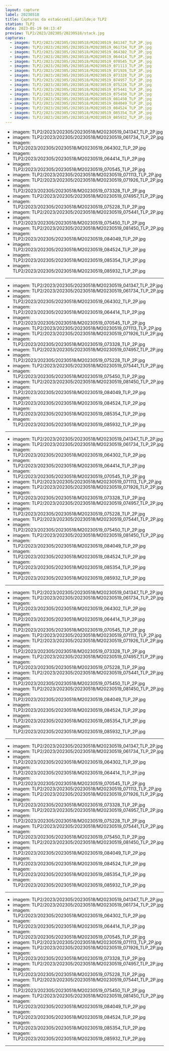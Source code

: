 ```yaml
---
layout: capture
label: 20230518
title: Capturas da esta&ccedil;&atilde;o TLP2
station: TLP2
date: 2023-05-19 04:13:47
preview: TLP2/2023/202305/20230518/stack.jpg
capturas:
  - imagem: TLP2/2023/202305/20230518/M20230519_041347_TLP_2P.jpg
  - imagem: TLP2/2023/202305/20230518/M20230519_061734_TLP_2P.jpg
  - imagem: TLP2/2023/202305/20230518/M20230519_064302_TLP_2P.jpg
  - imagem: TLP2/2023/202305/20230518/M20230519_064414_TLP_2P.jpg
  - imagem: TLP2/2023/202305/20230518/M20230519_070545_TLP_2P.jpg
  - imagem: TLP2/2023/202305/20230518/M20230519_071113_TLP_2P.jpg
  - imagem: TLP2/2023/202305/20230518/M20230519_071926_TLP_2P.jpg
  - imagem: TLP2/2023/202305/20230518/M20230519_073328_TLP_2P.jpg
  - imagem: TLP2/2023/202305/20230518/M20230519_074957_TLP_2P.jpg
  - imagem: TLP2/2023/202305/20230518/M20230519_075228_TLP_2P.jpg
  - imagem: TLP2/2023/202305/20230518/M20230519_075441_TLP_2P.jpg
  - imagem: TLP2/2023/202305/20230518/M20230519_075450_TLP_2P.jpg
  - imagem: TLP2/2023/202305/20230518/M20230519_081450_TLP_2P.jpg
  - imagem: TLP2/2023/202305/20230518/M20230519_084049_TLP_2P.jpg
  - imagem: TLP2/2023/202305/20230518/M20230519_084524_TLP_2P.jpg
  - imagem: TLP2/2023/202305/20230518/M20230519_085354_TLP_2P.jpg
  - imagem: TLP2/2023/202305/20230518/M20230519_085932_TLP_2P.jpg
---
```

  - imagem: TLP2/2023/202305/20230518/M20230519_041347_TLP_2P.jpg
  - imagem: TLP2/2023/202305/20230518/M20230519_061734_TLP_2P.jpg
  - imagem: TLP2/2023/202305/20230518/M20230519_064302_TLP_2P.jpg
  - imagem: TLP2/2023/202305/20230518/M20230519_064414_TLP_2P.jpg
  - imagem: TLP2/2023/202305/20230518/M20230519_070545_TLP_2P.jpg
  - imagem: TLP2/2023/202305/20230518/M20230519_071113_TLP_2P.jpg
  - imagem: TLP2/2023/202305/20230518/M20230519_071926_TLP_2P.jpg
  - imagem: TLP2/2023/202305/20230518/M20230519_073328_TLP_2P.jpg
  - imagem: TLP2/2023/202305/20230518/M20230519_074957_TLP_2P.jpg
  - imagem: TLP2/2023/202305/20230518/M20230519_075228_TLP_2P.jpg
  - imagem: TLP2/2023/202305/20230518/M20230519_075441_TLP_2P.jpg
  - imagem: TLP2/2023/202305/20230518/M20230519_075450_TLP_2P.jpg
  - imagem: TLP2/2023/202305/20230518/M20230519_081450_TLP_2P.jpg
  - imagem: TLP2/2023/202305/20230518/M20230519_084049_TLP_2P.jpg
  - imagem: TLP2/2023/202305/20230518/M20230519_084524_TLP_2P.jpg
  - imagem: TLP2/2023/202305/20230518/M20230519_085354_TLP_2P.jpg
  - imagem: TLP2/2023/202305/20230518/M20230519_085932_TLP_2P.jpg
---
  - imagem: TLP2/2023/202305/20230518/M20230519_041347_TLP_2P.jpg
  - imagem: TLP2/2023/202305/20230518/M20230519_061734_TLP_2P.jpg
  - imagem: TLP2/2023/202305/20230518/M20230519_064302_TLP_2P.jpg
  - imagem: TLP2/2023/202305/20230518/M20230519_064414_TLP_2P.jpg
  - imagem: TLP2/2023/202305/20230518/M20230519_070545_TLP_2P.jpg
  - imagem: TLP2/2023/202305/20230518/M20230519_071113_TLP_2P.jpg
  - imagem: TLP2/2023/202305/20230518/M20230519_071926_TLP_2P.jpg
  - imagem: TLP2/2023/202305/20230518/M20230519_073328_TLP_2P.jpg
  - imagem: TLP2/2023/202305/20230518/M20230519_074957_TLP_2P.jpg
  - imagem: TLP2/2023/202305/20230518/M20230519_075228_TLP_2P.jpg
  - imagem: TLP2/2023/202305/20230518/M20230519_075441_TLP_2P.jpg
  - imagem: TLP2/2023/202305/20230518/M20230519_075450_TLP_2P.jpg
  - imagem: TLP2/2023/202305/20230518/M20230519_081450_TLP_2P.jpg
  - imagem: TLP2/2023/202305/20230518/M20230519_084049_TLP_2P.jpg
  - imagem: TLP2/2023/202305/20230518/M20230519_084524_TLP_2P.jpg
  - imagem: TLP2/2023/202305/20230518/M20230519_085354_TLP_2P.jpg
  - imagem: TLP2/2023/202305/20230518/M20230519_085932_TLP_2P.jpg
---
  - imagem: TLP2/2023/202305/20230518/M20230519_041347_TLP_2P.jpg
  - imagem: TLP2/2023/202305/20230518/M20230519_061734_TLP_2P.jpg
  - imagem: TLP2/2023/202305/20230518/M20230519_064302_TLP_2P.jpg
  - imagem: TLP2/2023/202305/20230518/M20230519_064414_TLP_2P.jpg
  - imagem: TLP2/2023/202305/20230518/M20230519_070545_TLP_2P.jpg
  - imagem: TLP2/2023/202305/20230518/M20230519_071113_TLP_2P.jpg
  - imagem: TLP2/2023/202305/20230518/M20230519_071926_TLP_2P.jpg
  - imagem: TLP2/2023/202305/20230518/M20230519_073328_TLP_2P.jpg
  - imagem: TLP2/2023/202305/20230518/M20230519_074957_TLP_2P.jpg
  - imagem: TLP2/2023/202305/20230518/M20230519_075228_TLP_2P.jpg
  - imagem: TLP2/2023/202305/20230518/M20230519_075441_TLP_2P.jpg
  - imagem: TLP2/2023/202305/20230518/M20230519_075450_TLP_2P.jpg
  - imagem: TLP2/2023/202305/20230518/M20230519_081450_TLP_2P.jpg
  - imagem: TLP2/2023/202305/20230518/M20230519_084049_TLP_2P.jpg
  - imagem: TLP2/2023/202305/20230518/M20230519_084524_TLP_2P.jpg
  - imagem: TLP2/2023/202305/20230518/M20230519_085354_TLP_2P.jpg
  - imagem: TLP2/2023/202305/20230518/M20230519_085932_TLP_2P.jpg
---
  - imagem: TLP2/2023/202305/20230518/M20230519_041347_TLP_2P.jpg
  - imagem: TLP2/2023/202305/20230518/M20230519_061734_TLP_2P.jpg
  - imagem: TLP2/2023/202305/20230518/M20230519_064302_TLP_2P.jpg
  - imagem: TLP2/2023/202305/20230518/M20230519_064414_TLP_2P.jpg
  - imagem: TLP2/2023/202305/20230518/M20230519_070545_TLP_2P.jpg
  - imagem: TLP2/2023/202305/20230518/M20230519_071113_TLP_2P.jpg
  - imagem: TLP2/2023/202305/20230518/M20230519_071926_TLP_2P.jpg
  - imagem: TLP2/2023/202305/20230518/M20230519_073328_TLP_2P.jpg
  - imagem: TLP2/2023/202305/20230518/M20230519_074957_TLP_2P.jpg
  - imagem: TLP2/2023/202305/20230518/M20230519_075228_TLP_2P.jpg
  - imagem: TLP2/2023/202305/20230518/M20230519_075441_TLP_2P.jpg
  - imagem: TLP2/2023/202305/20230518/M20230519_075450_TLP_2P.jpg
  - imagem: TLP2/2023/202305/20230518/M20230519_081450_TLP_2P.jpg
  - imagem: TLP2/2023/202305/20230518/M20230519_084049_TLP_2P.jpg
  - imagem: TLP2/2023/202305/20230518/M20230519_084524_TLP_2P.jpg
  - imagem: TLP2/2023/202305/20230518/M20230519_085354_TLP_2P.jpg
  - imagem: TLP2/2023/202305/20230518/M20230519_085932_TLP_2P.jpg
---
  - imagem: TLP2/2023/202305/20230518/M20230519_041347_TLP_2P.jpg
  - imagem: TLP2/2023/202305/20230518/M20230519_061734_TLP_2P.jpg
  - imagem: TLP2/2023/202305/20230518/M20230519_064302_TLP_2P.jpg
  - imagem: TLP2/2023/202305/20230518/M20230519_064414_TLP_2P.jpg
  - imagem: TLP2/2023/202305/20230518/M20230519_070545_TLP_2P.jpg
  - imagem: TLP2/2023/202305/20230518/M20230519_071113_TLP_2P.jpg
  - imagem: TLP2/2023/202305/20230518/M20230519_071926_TLP_2P.jpg
  - imagem: TLP2/2023/202305/20230518/M20230519_073328_TLP_2P.jpg
  - imagem: TLP2/2023/202305/20230518/M20230519_074957_TLP_2P.jpg
  - imagem: TLP2/2023/202305/20230518/M20230519_075228_TLP_2P.jpg
  - imagem: TLP2/2023/202305/20230518/M20230519_075441_TLP_2P.jpg
  - imagem: TLP2/2023/202305/20230518/M20230519_075450_TLP_2P.jpg
  - imagem: TLP2/2023/202305/20230518/M20230519_081450_TLP_2P.jpg
  - imagem: TLP2/2023/202305/20230518/M20230519_084049_TLP_2P.jpg
  - imagem: TLP2/2023/202305/20230518/M20230519_084524_TLP_2P.jpg
  - imagem: TLP2/2023/202305/20230518/M20230519_085354_TLP_2P.jpg
  - imagem: TLP2/2023/202305/20230518/M20230519_085932_TLP_2P.jpg
---
  - imagem: TLP2/2023/202305/20230518/M20230519_041347_TLP_2P.jpg
  - imagem: TLP2/2023/202305/20230518/M20230519_061734_TLP_2P.jpg
  - imagem: TLP2/2023/202305/20230518/M20230519_064302_TLP_2P.jpg
  - imagem: TLP2/2023/202305/20230518/M20230519_064414_TLP_2P.jpg
  - imagem: TLP2/2023/202305/20230518/M20230519_070545_TLP_2P.jpg
  - imagem: TLP2/2023/202305/20230518/M20230519_071113_TLP_2P.jpg
  - imagem: TLP2/2023/202305/20230518/M20230519_071926_TLP_2P.jpg
  - imagem: TLP2/2023/202305/20230518/M20230519_073328_TLP_2P.jpg
  - imagem: TLP2/2023/202305/20230518/M20230519_074957_TLP_2P.jpg
  - imagem: TLP2/2023/202305/20230518/M20230519_075228_TLP_2P.jpg
  - imagem: TLP2/2023/202305/20230518/M20230519_075441_TLP_2P.jpg
  - imagem: TLP2/2023/202305/20230518/M20230519_075450_TLP_2P.jpg
  - imagem: TLP2/2023/202305/20230518/M20230519_081450_TLP_2P.jpg
  - imagem: TLP2/2023/202305/20230518/M20230519_084049_TLP_2P.jpg
  - imagem: TLP2/2023/202305/20230518/M20230519_084524_TLP_2P.jpg
  - imagem: TLP2/2023/202305/20230518/M20230519_085354_TLP_2P.jpg
  - imagem: TLP2/2023/202305/20230518/M20230519_085932_TLP_2P.jpg
---
